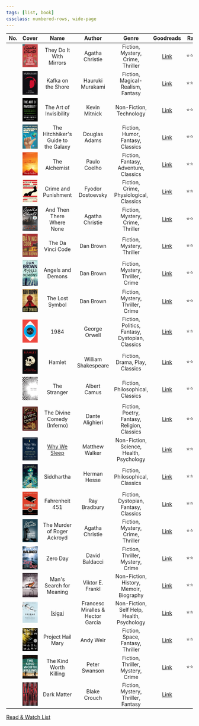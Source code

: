 ```yaml
---
tags: [list, book]
cssclass: numbered-rows, wide-page
---
```


|  No.  |                                            Cover                                            |                 Name                 |              Author               |                      Genre                      |                                        Goodreads                                        | Rating |   Status   |
| :---: | :-----------------------------------------------------------------------------------------: | :----------------------------------: | :-------------------------------: | :---------------------------------------------: | :-------------------------------------------------------------------------------------: | ------ | :--------: |
|       |             ![They do it with Mirrors\|72](images/they-do-it-with-mirrors.jpg)              |       They Do It With Mirrors        |          Agatha Christie          |        Fiction, Mystery, Crime, Thriller        |        [Link](https://www.goodreads.com/book/show/68930.They_Do_It_With_Mirrors)        | ⭐⭐⭐    | #completed |
|       |                  ![Kafka on the Shore\|72](images/kafka-on-the-shore.jpg)                   |          Kafka on the Shore          |         Hauruki Murakami          |        Fiction, Magical-Realism, Fantasy        |           [Link](https://www.goodreads.com/book/show/4929.Kafka_on_the_Shore)           | ⭐⭐⭐⭐   | #completed |
|       |             ![The art of Invisibility\|72](images/the-art-of-invisibility.jpg)              |       The Art of Invisibility        |           Kevin Mitnick           |             Non-Fiction, Technology             |      [Link](https://www.goodreads.com/book/show/30363785-the-art-of-invisibility)       | ⭐⭐⭐    | #completed |
|       | ![The Hitchhiker's Guide to the Galaxy\|72](images/the-hitchhikers-guide-to-the-galaxy.jpg) | The Hitchhiker's Guide to the Galaxy |           Douglas Adams           |        Fiction, Humor, Fantasy, Classics        | [Link](https://www.goodreads.com/book/show/386162.The_Hitchhiker_s_Guide_to_the_Galaxy) | ⭐⭐⭐⭐   | #completed |
|       |                       ![The Alchemist\|72](images/the-alchemist.jpg)                        |            The Alchemist             |           Paulo Coelho            |      Fiction, Fantasy, Adventure, Classics      |           [Link](https://www.goodreads.com/book/show/18144590-the-alchemist)            | ⭐⭐⭐⭐⭐  | #completed |
|       |                ![Crime and Punishment\|72](images/crime-and-punishment.jpg)                 |         Crime and Punishment         |         Fyodor Dostoevsky         |     Fiction, Crime, Physiological, Classics     |          [Link](https://www.goodreads.com/book/show/7144.Crime_and_Punishment)          | ⭐⭐⭐    | #completed |
|       |           ![And Then There Where None\|72](images/and-then-there-where-none.jpg)            |      And Then There Where None       |          Agatha Christie          |        Fiction, Mystery, Crime, Thriller        |       [Link](https://www.goodreads.com/book/show/16299.And_Then_There_Were_None)        | ⭐⭐⭐⭐⭐  | #completed |
|       |                     ![The Da Vici Code\|72](images/the-davici-code.jpg)                     |          The Da Vinci Code           |             Dan Brown             |           Fiction, Mystery, Thriller            |            [Link](https://www.goodreads.com/book/show/968.The_Da_Vinci_Code)            | ⭐⭐⭐⭐   | #completed |
|       |                   ![Angels and Demons\|72](images/angels-and-demons.jpg)                    |          Angels and Demons           |             Dan Brown             |        Fiction, Mystery, Thriller, Crime        |              [Link](https://www.goodreads.com/book/show/960.Angels_Demons)              | ⭐⭐⭐⭐   | #completed |
|       |                     ![The Lost Symbol\|72](images/the-lost-symbol.jpg)                      |           The Lost Symbol            |             Dan Brown             |        Fiction, Mystery, Thriller, Crime        |           [Link](https://www.goodreads.com/book/show/6411961-the-lost-symbol)           | ⭐⭐⭐⭐⭐  | #completed |
|       |                                ![1984\|72](images/1984.jpg)                                 |                 1984                 |           George Orwell           | Fiction, Politics, Fantasy, Dystopian, Classics |                [Link](https://www.goodreads.com/book/show/61439040-1984)                | ⭐⭐⭐⭐   | #completed |
|       |                              ![Hamlet\|72](images/hamlet.jpeg)                              |                Hamlet                |        William Shakespeare        |         Fiction, Drama, Play, Classics          |                 [Link](https://www.goodreads.com/book/show/1420.Hamlet)                 | ⭐⭐⭐    | #completed |
|       |                        ![The Stranger\|72](images/the-stranger.jpg)                         |             The Stranger             |           Albert Camus            |        Fiction, Philosophical, Classics         |             [Link](https://www.goodreads.com/book/show/49552.The_Stranger)              | ⭐⭐⭐    | #completed |
|       |                   ![The Divine Comedy\|72](images/the-divine-comedy.jpg)                    |     The Divine Comedy (Inferno)      |          Dante Alighieri          |  Fiction, Poetry, Fantasy, Religion, Classics   |           [Link](https://www.goodreads.com/book/show/6656.The_Divine_Comedy)            | ⭐⭐     | #completed |
|       |                        ![Why we Sleep\|72](images/why-we-sleep.jpg)                         | [Why We Sleep](Why%20We%20Sleep.md)  |          Matthew Walker           |    Non-Fiction, Science, Health, Psychology     |            [Link](https://www.goodreads.com/book/show/34466963-why-we-sleep)            | ⭐⭐⭐    | #completed |
|       |                          ![Siddhartha\|72](images/siddhartha.jpg)                           |              Siddhartha              |           Herman Hesse            |        Fiction, Philosophical, Classics         |              [Link](https://www.goodreads.com/book/show/52036.Siddhartha)               | ⭐⭐⭐    | #completed |
|       |                      ![Fahrenheit 451\|72](images/fahrenheit-451.jpg)                       |            Fahrenheit 451            |           Ray Bradbury            |      Fiction, Dystopian, Fantasy, Classics      |           [Link](https://www.goodreads.com/book/show/56302573-farenheit-451)            | ⭐⭐⭐    | #completed |
|       |         ![The Murder of Roger Ackroyd\|72](images/the-murder-of-roger-ackroyd.jpg)          |     The Murder of Roger Ackroyd      |          Agatha Christie          |        Fiction, Mystery, Crime, Thriller        |      [Link](https://www.goodreads.com/book/show/16328.The_Murder_of_Roger_Ackroyd)      | ⭐⭐⭐⭐⭐  | #completed |
|       |                            ![Zero Day\|72](images/zero-day.jpg)                             |               Zero Day               |          David Baldacci           |        Fiction, Thriller, Mystery, Crime        |              [Link](https://www.goodreads.com/book/show/11007587-zero-day)              | ⭐⭐     | #completed |
|       |             ![Man's Search for Meaning\|72](images/mans-search-for-meaning.jpg)             |       Man's Search for Meaning       |         Viktor E. Frankl          |     Non-Fiction, History, Memoir, Biography     |        [Link](https://www.goodreads.com/book/show/4069.Man_s_Search_for_Meaning)        | ⭐⭐⭐    | #completed |
|       |                              ![Ikigai\|72](images/ikigai.jpg)                               |         [Ikigai](Ikigai.md)          | Francesc Miralles & Hector Garcia |   Non-Fiction, Self Help, Health, Psychology    |             [Link](https://www.goodreads.com/en/book/show/40534545-ikigai)              | ⭐⭐⭐    | #completed |
|       |                   ![project-hail-mary\|72](images/project-hail-mary.jpg)                    |          Project Hail Mary           |             Andy Weir             |        Fiction, Space, Fantasy, Thriller        |         [Link](https://www.goodreads.com/book/show/54493401-project-hail-mary)          | ⭐⭐⭐⭐   | #completed |
|       |              ![the-kind-worth-killing\|72](images/the-kind-worth-killing.jpg)               |        The Kind Worth Killing        |           Peter Swanson           |        Fiction, Thriller, Mystery, Crime        |       [Link](https://www.goodreads.com/book/show/21936809-the-kind-worth-killing)       | ⭐⭐⭐    | #completed |
|       |                         ![dark-matter\|72](images/dark-matter.jpg)                          |             Dark Matter              |           Blake Crouch            |       Fiction, Mystery, Thriller, Fantasy       |            [Link](https://www.goodreads.com/book/show/27833670-dark-matter)             |        |  #reading  |

[Read & Watch List](../Read%20&%20Watch%20List.md)
